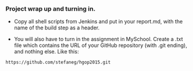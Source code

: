 ### Project wrap up and turning in.

- Copy all shell scripts from Jenkins and put in your report.md, with the name of the build step
as a header.

- You will also have to turn in the assignment in MySchool. Create a .txt file which contains the URL
of your GitHub repository (with .git ending), and nothing else. Like this:

``` 
https://github.com/stefaneg/hgop2015.git
``` 
